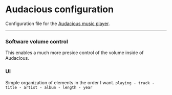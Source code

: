 # Audacious configuration

Configuration file for the [Audacious music player](https://audacious-media-player.org/).

---

### Software volume control
This enables a much more presice control of the volume inside of Audacious.

### UI
Simple organization of elements in the order I want.
`playing - track - title - artist - album - length - year`
